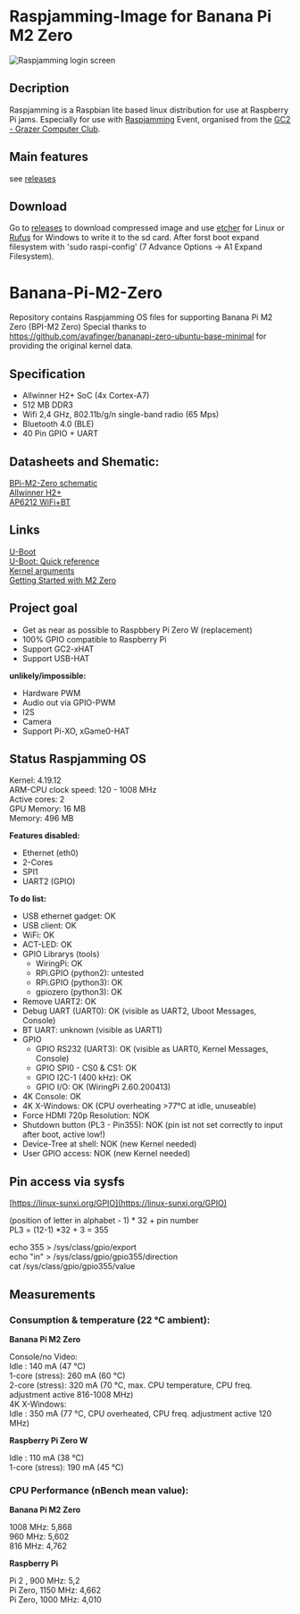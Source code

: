 
# Raspjamming-Image for Banana Pi M2 Zero

![Raspjamming login screen](https://github.com/GrazerComputerClub/Banana-Pi-M2-Zero/raw/master/raspjamming20.05_bananapi.png)


## Decription

Raspjamming is a Raspbian lite based linux distribution for use at Raspberry Pi jams. Especially for use with [Raspjamming](https://raspjamming.gc2.at/) Event, organised from the [GC2 - Grazer Computer Club](https://gc2.at). 

## Main features
see [releases](https://github.com/GrazerComputerClub/Banana-Pi-M2-Zero/releases)

## Download

Go to [releases](https://github.com/GrazerComputerClub/Banana-Pi-M2-Zero/releases) to download compressed image and use [etcher](https://www.balena.io/etcher) for Linux or [Rufus](https://rufus.ie) for Windows to write it to the sd card. 
After forst boot expand filesystem with 'sudo raspi-config' (7 Advance Options -> A1 Expand Filesystem).


# Banana-Pi-M2-Zero
Repository contains Raspjamming OS files for supporting Banana Pi M2 Zero (BPI-M2 Zero) 
Special thanks to https://github.com/avafinger/bananapi-zero-ubuntu-base-minimal for providing the original kernel data.

## Specification

* Allwinner H2+ SoC (4x Cortex-A7)
* 512 MB DDR3
* Wifi 2,4 GHz, 802.11b/g/n single-band radio (65 Mps)
* Bluetooth 4.0 (BLE)
* 40 Pin GPIO + UART

## Datasheets and Shematic:

[BPi-M2-Zero schematic](https://drive.google.com/file/d/0B4PAo2nW2KfnMW5sVkxWSW9qa28/view)  
[Allwinner H2+](http://wiki.friendlyarm.com/wiki/images/0/08/Allwinner_H2%2B_Datasheet_V1.2.pdf)  
[AP6212 WiFi+BT](http://wiki.friendlyarm.com/wiki/images/5/57/AP6212_V1.1_09022014.pdf)  

## Links

[U-Boot](https://linux-sunxi.org/U-Boot)  
[U-Boot: Quick reference](https://mediawiki.compulab.com/index.php/U-Boot:_Quick_reference)  
[Kernel arguments](https://linux-sunxi.org/Kernel_arguments)  
[Getting Started with M2 Zero](http://wiki.banana-pi.org/Getting_Started_with_M2_Zero)  


## Project goal

* Get as near as possible to Raspbbery Pi Zero W (replacement)
* 100% GPIO compatible to Raspberry Pi
* Support GC2-xHAT
* Support USB-HAT

**unlikely/impossible:**

* Hardware PWM
* Audio out via GPIO-PWM
* I2S
* Camera
* Support Pi-XO, xGame0-HAT

## Status Raspjamming OS

Kernel: 4.19.12  
ARM-CPU clock speed: 120 - 1008 MHz  
Active cores: 2  
GPU Memory: 16 MB  
Memory: 496 MB  

**Features disabled:**
* Ethernet (eth0)
* 2-Cores
* SPI1
* UART2 (GPIO)

**To do list:**
* USB ethernet gadget: OK
* USB client: OK
* WiFi: OK
* ACT-LED: OK
* GPIO Librarys (tools)
  * WiringPi: OK
  * RPi.GPIO (python2): untested  
  * RPi.GPIO (python3): OK
  * gpiozero (python3): OK
* Remove UART2: OK
* Debug UART (UART0): OK (visible as UART2, Uboot Messages, Console)
* BT UART: unknown (visible as UART1)
* GPIO
  * GPIO RS232 (UART3): OK (visible as UART0, Kernel Messages, Console)
  * GPIO SPI0 - CS0 & CS1: OK
  * GPIO I2C-1 (400 kHz): OK
  * GPIO I/O: OK (WiringPi 2.60.200413) 
* 4K Console: OK 
* 4K X-Windows: OK (CPU overheating >77°C at idle, unuseable)
* Force HDMI 720p Resolution: NOK
* Shutdown button (PL3 - Pin355): NOK (pin ist not set correctly to input after boot, active low!) 
* Device-Tree at shell: NOK (new Kernel needed)  
* User GPIO access: NOK (new Kernel needed)  

## Pin access via sysfs

[https://linux-sunxi.org/GPIO](https://linux-sunxi.org/GPIO)  

(position of letter in alphabet - 1) * 32 + pin number  
PL3 = (12-1) *32 + 3 = 355  

echo 355 > /sys/class/gpio/export  
echo "in" > /sys/class/gpio/gpio355/direction  
cat /sys/class/gpio/gpio355/value  


## Measurements

### Consumption & temperature (22 °C ambient):  

**Banana Pi M2 Zero**  

Console/no Video:  
Idle           : 140 mA (47 °C)  
1-core (stress): 260 mA (60 °C)  
2-core (stress): 320 mA (70 °C, max. CPU temperature, CPU freq. adjustment active 816-1008 MHz)  
4K X-Windows:  
Idle           : 350 mA (77 °C, CPU overheated, CPU freq. adjustment active 120 MHz)  

**Raspberry Pi Zero W**  

Idle           : 110 mA (38 °C)  
1-core (stress): 190 mA (45 °C)  

### CPU Performance (nBench mean value):  

**Banana Pi M2 Zero**  

1008 MHz: 5,868  
960 MHz: 5,602  
816 MHz: 4,762  

**Raspberry Pi**  

Pi 2 ,  900 MHz: 5,2  
Pi Zero, 1150 MHz: 4,662  
Pi Zero, 1000 MHz: 4,010  
